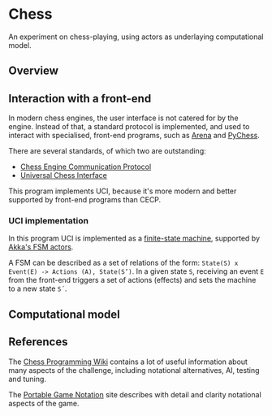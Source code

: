 # Chess
An experiment on chess-playing, using actors as underlaying computational model.

## Overview

## Interaction with a front-end
In modern chess engines, the user interface is not catered for by the engine. Instead of that, a standard protocol is implemented, and used to interact with specialised, front-end programs, such as [Arena](http://www.playwitharena.de/) and [PyChess](http://pychess.org/).

There are several standards, of which two are outstanding:
- [Chess Engine Communication Protocol](https://www.chessprogramming.org/Chess_Engine_Communication_Protocol)
- [Universal Chess Interface](https://www.chessprogramming.org/UCI)

This program implements UCI, because it's more modern and better supported by front-end programs than CECP.

### UCI implementation
In this program UCI is implemented as a [finite-state machine](https://en.wikipedia.org/wiki/Finite-state_machine), supported by [Akka's FSM actors](https://doc.akka.io/docs/akka/current/fsm.html).

A FSM can be described as a set of relations of the form: `State(S) x Event(E) -> Actions (A), State(S’)`. In a given state `S`, receiving an event `E` from the front-end triggers a set of actions (effects) and sets the machine to a new state `S´`.

## Computational model

## References

The [Chess Programming Wiki](https://www.chessprogramming.org/Main_Page) contains a lot of useful information about many aspects of the challenge, including notational alternatives, AI, testing and tuning.

The [Portable Game Notation](http://portablegamenotation.com/index.html) site describes with detail and clarity notational aspects of the game.
